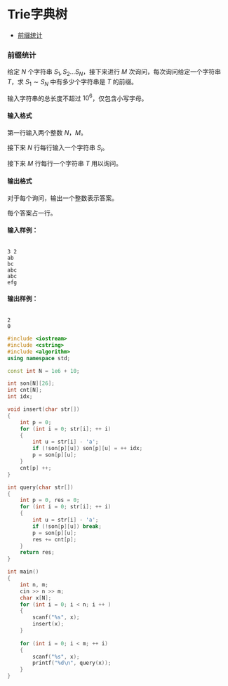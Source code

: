 # Trie字典树

<!-- @import "[TOC]" {cmd="toc" depthFrom=3 depthTo=6 orderedList=false} -->

<!-- code_chunk_output -->

- [前缀统计](#前缀统计)

<!-- /code_chunk_output -->

### 前缀统计

给定 $N$ 个字符串 $S_1,S_2 ... S_N$，接下来进行 $M$ 次询问，每次询问给定一个字符串 $T$，求 $S_1 \sim S_N$ 中有多少个字符串是 $T$ 的前缀。

输入字符串的总长度不超过 $10^6$，仅包含小写字母。

<h4>输入格式</h4>

第一行输入两个整数 $N，M$。

接下来 $N$ 行每行输入一个字符串 $S_i$。

接下来 $M$ 行每行一个字符串 $T$ 用以询问。

<h4>输出格式</h4>

<p>对于每个询问，输出一个整数表示答案。</p>

<p>每个答案占一行。</p>

<h4>输入样例：</h4>

<pre><code>
3 2
ab
bc
abc
abc
efg
</code></pre>

<h4>输出样例：</h4>

<pre><code>
2
0
</code></pre>

```cpp
#include <iostream>
#include <cstring>
#include <algorithm>
using namespace std;

const int N = 1e6 + 10;

int son[N][26];
int cnt[N];
int idx;

void insert(char str[])
{
    int p = 0;
    for (int i = 0; str[i]; ++ i)
    {
        int u = str[i] - 'a';
        if (!son[p][u]) son[p][u] = ++ idx;
        p = son[p][u];
    }
    cnt[p] ++;
}

int query(char str[])
{
    int p = 0, res = 0;
    for (int i = 0; str[i]; ++ i)
    {
        int u = str[i] - 'a';
        if (!son[p][u]) break;
        p = son[p][u];
        res += cnt[p];
    }
    return res;
}

int main()
{
    int n, m;
    cin >> n >> m;
    char x[N];
    for (int i = 0; i < n; i ++ )
    {
        scanf("%s", x);
        insert(x);
    }
    
    for (int i = 0; i < m; ++ i)
    {
        scanf("%s", x);
        printf("%d\n", query(x));
    }
}
```
